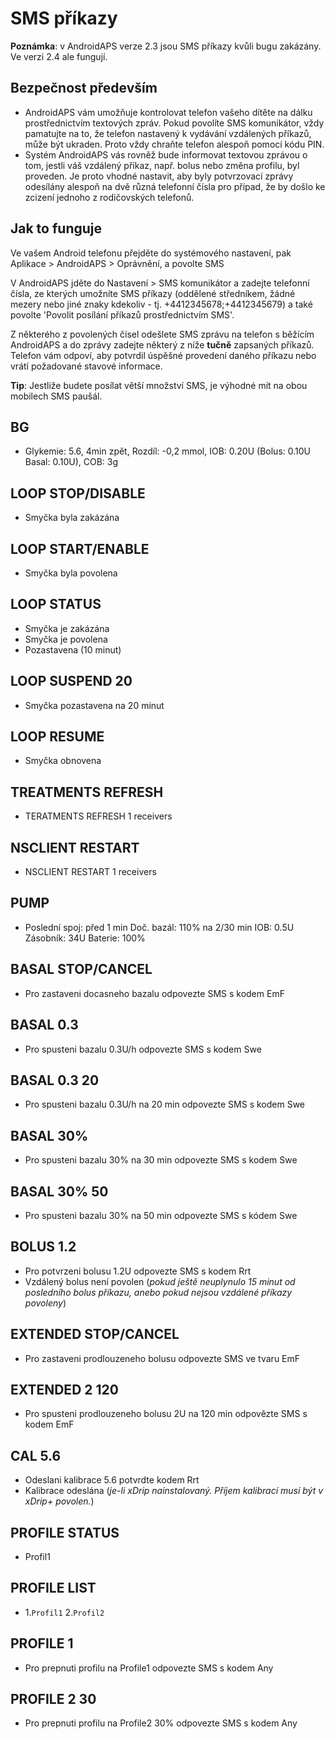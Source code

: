 # SMS příkazy

**Poznámka**: v AndroidAPS verze 2.3 jsou SMS příkazy kvůli bugu zakázány. Ve verzi 2.4 ale fungují.

## Bezpečnost především

- AndroidAPS vám umožňuje kontrolovat telefon vašeho dítěte na dálku prostřednictvím textových zpráv. Pokud povolíte SMS komunikátor, vždy pamatujte na to, že telefon nastavený k vydávání vzdálených příkazů, může být ukraden. Proto vždy chraňte telefon alespoň pomocí kódu PIN.
- Systém AndroidAPS vás rovněž bude informovat textovou zprávou o tom, jestli váš vzdálený příkaz, např. bolus nebo změna profilu, byl proveden. Je proto vhodné nastavit, aby byly potvrzovací zprávy odesílány alespoň na dvě různá telefonní čísla pro případ, že by došlo ke zcizení jednoho z rodičovských telefonů.

## Jak to funguje

Ve vašem Android telefonu přejděte do systémového nastavení, pak Aplikace > AndroidAPS > Oprávnění, a povolte SMS

V AndroidAPS jděte do Nastavení > SMS komunikátor a zadejte telefonní čísla, ze kterých umožníte SMS příkazy (oddělené středníkem, žádné mezery nebo jiné znaky kdekoliv - tj. +4412345678;+4412345679) a také povolte 'Povolit posílání příkazů prostřednictvím SMS'.

Z některého z povolených čísel odešlete SMS zprávu na telefon s běžícím AndroidAPS a do zprávy zadejte některý z níže **tučně** zapsaných příkazů. Telefon vám odpoví, aby potvrdil úspěšné provedení daného příkazu nebo vrátí požadované stavové informace.

**Tip**: Jestliže budete posílat větší množství SMS, je výhodné mít na obou mobilech SMS paušál.

## BG

- Glykemie: 5.6, 4min zpět, Rozdíl: -0,2 mmol, IOB: 0.20U (Bolus: 0.10U Basal: 0.10U), COB: 3g

## LOOP STOP/DISABLE

- Smyčka byla zakázána

## LOOP START/ENABLE

- Smyčka byla povolena

## LOOP STATUS

- Smyčka je zakázána
- Smyčka je povolena
- Pozastavena (10 minut)

## LOOP SUSPEND 20

- Smyčka pozastavena na 20 minut

## LOOP RESUME

- Smyčka obnovena

## TREATMENTS REFRESH

- TERATMENTS REFRESH 1 receivers

## NSCLIENT RESTART

- NSCLIENT RESTART 1 receivers

## PUMP

- Poslední spoj: před 1 min Doč. bazál: 110% na 2/30 min IOB: 0.5U Zásobník: 34U Baterie: 100%

## BASAL STOP/CANCEL

- Pro zastaveni docasneho bazalu odpovezte SMS s kodem EmF

## BASAL 0.3

- Pro spusteni bazalu 0.3U/h odpovezte SMS s kodem Swe

## BASAL 0.3 20

- Pro spusteni bazalu 0.3U/h na 20 min odpovezte SMS s kodem Swe

## BASAL 30%

- Pro spusteni bazalu 30% na 30 min odpovezte SMS s kodem Swe

## BASAL 30% 50

- Pro spusteni bazalu 30% na 50 min odpovezte SMS s kódem Swe

## BOLUS 1.2

- Pro potvrzeni bolusu 1.2U odpovezte SMS s kodem Rrt
- Vzdálený bolus není povolen (*pokud ještě neuplynulo 15 minut od posledního bolus příkazu, anebo pokud nejsou vzdálené příkazy povoleny*)

## EXTENDED STOP/CANCEL

- Pro zastaveni prodlouzeneho bolusu odpovezte SMS ve tvaru EmF

## EXTENDED 2 120

- Pro spusteni prodlouzeneho bolusu 2U na 120 min odpovězte SMS s kodem EmF

## CAL 5.6

- Odeslani kalibrace 5.6 potvrdte kodem Rrt
- Kalibrace odeslána (*je-li xDrip nainstalovaný. Příjem kalibrací musí být v xDrip+ povolen.*)

## PROFILE STATUS

- Profil1

## PROFILE LIST

- 1.`Profil1` 2.`Profil2`

## PROFILE 1

- Pro prepnuti profilu na Profile1 odpovezte SMS s kodem Any

## PROFILE 2 30

- Pro prepnuti profilu na Profile2 30% odpovezte SMS s kodem Any